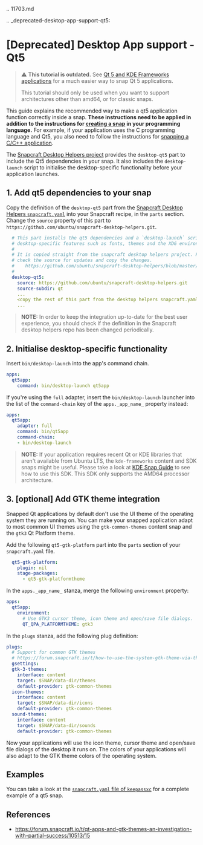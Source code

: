 .. 11703.md

.. _deprecated-desktop-app-support-qt5:

# [Deprecated] Desktop App support - Qt5

> ⚠ **This tutorial is outdated.** See [Qt 5 and KDE Frameworks applications](/t/qt5-and-kde-frameworks-applications/13753) for a much easier way to snap Qt 5 applications.
>
> This tutorial should only be used when you want to support architectures other than amd64, or for classic snaps.

This guide explains the recommended way to make a qt5 application function correctly inside a snap. **These instructions need to be applied in addition to the instructions for [creating a snap](/t/creating-a-snap/6799) in your programming language.** For example, if your application uses the C programming language and Qt5, you also need to follow the instructions for [snapping a C/C++ application](/t/c-c-applications/7817).

The [Snapcraft Desktop Helpers project](https://github.com/ubuntu/snapcraft-desktop-helpers) provides the `desktop-qt5` part to include the Qt5 dependencies in your snap. It also includes the `desktop-launch` script to initialise the desktop-specific functionality before your application launches.

## 1. Add qt5 dependencies to your snap

Copy the definition of the `desktop-qt5` part from the [Snapcraft Desktop Helpers `snapcraft.yaml`](https://github.com/ubuntu/snapcraft-desktop-helpers/blob/master/snapcraft.yaml) into your Snapcraft recipe, in the `parts` section. Change the `source` property of this part to `https://github.com/ubuntu/snapcraft-desktop-helpers.git`.

```yaml
  # This part installs the qt5 dependencies and a `desktop-launch` script to initialise
  # desktop-specific features such as fonts, themes and the XDG environment.
  #
  # It is copied straight from the snapcraft desktop helpers project. Please periodically
  # check the source for updates and copy the changes.
  #    https://github.com/ubuntu/snapcraft-desktop-helpers/blob/master/snapcraft.yaml
  #
  desktop-qt5:
    source: https://github.com/ubuntu/snapcraft-desktop-helpers.git
    source-subdir: qt
    ...
    <copy the rest of this part from the desktop helpers snapcraft.yaml>
    ...
```

> **NOTE:** In order to keep the integration up-to-date for the best user experience, you should check if the definition in the Snapcraft desktop helpers repo has been changed periodically.

## 2. Initialise desktop-specific functionality

Insert `bin/desktop-launch` into the app's command chain.

```yaml
apps:
  qt5app:
    command: bin/desktop-launch qt5app
```

If you're using the `full` adapter, insert the `bin/desktop-launch` launcher into the list of the `command-chain` key of the `apps._app_name_` property instead:

```yaml
apps:
  qt5app:
    adapter: full
    command: bin/qt5app
    command-chain:
    - bin/desktop-launch
```

> **NOTE:** If your application requires recent Qt or KDE libraries that aren't available from Ubuntu LTS, the `kde-frameworks` content and SDK snaps might be useful. Please take a look at [KDE Snap Guide](https://community.kde.org/Guidelines_and_HOWTOs/Snap) to see how to use this SDK. This SDK only supports the AMD64 processor architecture.

## 3. [optional] Add GTK theme integration

Snapped Qt applications by default don't use the UI theme of the operating system they are running on. You can make your snapped application adapt to most common UI themes using the `gtk-common-themes` content snap and the `gtk3` Qt Platform theme.

Add the following `qt5-gtk-platform` part into the `parts` section of your `snapcraft.yaml` file.

```yaml
  qt5-gtk-platform:
    plugin: nil
    stage-packages:
      - qt5-gtk-platformtheme
```

In the `apps._app_name_` stanza, merge the following `environment` property:

```yaml
apps:
  qt5app:
    environment:
      # Use GTK3 cursor theme, icon theme and open/save file dialogs.
      QT_QPA_PLATFORMTHEME: gtk3
```

In the `plugs` stanza, add the following plug definition:

```yaml
plugs:
  # Support for common GTK themes
  # https://forum.snapcraft.io/t/how-to-use-the-system-gtk-theme-via-the-gtk-common-themes-snap/6235
  gsettings:
  gtk-3-themes:
    interface: content
    target: $SNAP/data-dir/themes
    default-provider: gtk-common-themes
  icon-themes:
    interface: content
    target: $SNAP/data-dir/icons
    default-provider: gtk-common-themes
  sound-themes:
    interface: content
    target: $SNAP/data-dir/sounds
    default-provider: gtk-common-themes
```

Now your applications will use the icon theme, cursor theme and open/save file dialogs of the desktop it runs on. The colors of your applications will also adapt to the GTK theme colors of the operating system.

## Examples

You can take a look at the [`snapcraft.yaml` file of `keepassxc`](https://github.com/keepassxreboot/keepassxc/blob/develop/snap/snapcraft.yaml) for a complete example of a qt5 snap.

## References

- https://forum.snapcraft.io/t/qt-apps-and-gtk-themes-an-investigation-with-partial-success/10513/15